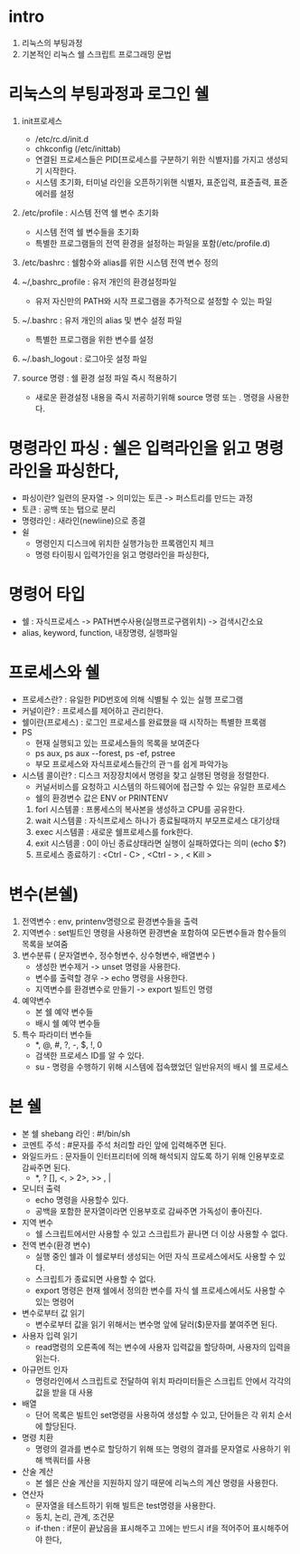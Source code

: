 # intro

1. 리눅스의 부팅과정
2. 기본적인 리눅스 쉘 스크립트 프로그래밍 문법

# 리눅스의 부팅과정과 로그인 쉘

1. init프로세스 

    - /etc/rc.d/init.d
    - chkconfig (/etc/inittab)
    - 연결된 프로세스들은 PID[프로세스를 구분하기 위한 식별자]를 가지고 생성되기 시작한다.
    - 시스템 초기화, 터미널 라인을 오픈하기위핸 식별자, 표준입력, 표쥰출력, 표쥰 에러를 설정

2. /etc/profile : 시스템 전역 쉘 변수 초기화

    - 시스템 전역 쉘 변수들을 초기화
    - 특별한 프로그램들의 전역 환경을 설정하는 파일을 포함(/etc/profile.d)

3. /etc/bashrc : 쉘함수와 alias를 위한 시스템 전역 변수 정의
4. ~/,bashrc_profile : 유저 개인의 환경설정파일

    - 유저 자신만의 PATH와 시작 프로그램을 추가적으로 설정할 수 있는 파일

5. ~/.bashrc : 유저 개인의 alias 및 변수 설정 파일

    - 특별한 프로그램을 위한 변수를 설정

6. ~/.bash_logout : 로그아웃 설정 파일
7. source 명령 : 쉘 환경 설정 파일 즉시 적용하기

    - 새로운 환경설정 내용을 즉시 저굥하기위해 source 명령 또는 . 명령을 사용한다.

# 명령라인 파싱 : 쉘은 입력라인을 읽고 명령라인을 파싱한다,

- 파싱이란? 일련의 문자열 -> 의미있는 토큰 -> 퍼스트리를 만드는 과정
- 토큰 : 공백 또는 탭으로 분리
- 명령라인 : 새라인(newline)으로 종결
- 쉴 
    - 명령인지 디스크에 위치한 실행가능한 프록램인지 체크
    - 명령 타이핑시 입력가인을 읽고 명령라인을 파싱한다,

# 명령어 타입

- 쉘 : 자식프로세스 -> PATH변수사용(실행프로구램위치) -> 검색시간소요
- alias, keyword, function, 내장명령, 실행파일

# 프로세스와 쉘

- 프로세스란? : 유일한 PID번호에 의해 식별될 수 있는 실행 프로그램
- 커널이란? : 프로세스를 제어하고 관리한다.
- 쉘이란(프로세스) : 로그인 프로세스를 완료했을 때 시작하는 특별한 프록램
- PS 
    - 현재 실행되고 있는 프로세스들의 목록을 보여준다
    - ps aux, ps aux --forest, ps -ef, pstree
    - 부모 프로세스와 자식프로세스들간의 관ㄱ를 쉽게 파악가능
- 시스템 콜이란? : 디스크 저장장치에서 명령을 찾고 실행된 명령을 정렬한다.
    - 커널서비스를 요청하고 시스템의 하드웨어에 접근할 수 있는 유일한 프로세스
    - 쉘의 환경변수 값은 ENV or PRINTENV
    1. forl 시스템콜 : 프롱세스의 복사본을 생성하고 CPU를 공유한다.
    2. wait 시스템콜 : 자식프로세스 하나가 종료될때까지 부모프로세스 대기상태
    3. exec 시스템콜 : 새로운 쉘프로세스를 fork한다.
    4. exit 시스템콜 : 0이 아닌 종료상태라면 실행이 실패하였다는 의미 (echo $?)
    5. 프로세스 종료하기 : <Ctrl - C> , <Ctrl - \> , < Kill >

# 변수(본쉘)

1. 전역변수 : env, printenv명령으로 환경변수들을 출력
2. 지역변수 : set빌트인 명령을 사용하면 환경변술 포함하여 모든변수들과 함수들의 목록을 보여줌
3. 변수분류 ( 문자열변수, 정수형변수, 상수형변수, 배열변수 )
    - 생성한 변수제거 -> unset 명령을 사용한다.
    - 변수를 출력할 경우 -> echo 명령을 사용한다.
    - 지역변수를 환경변수로 만들기 -> export 빌트인 명령
4. 예약변수 
    - 본 쉘 예약 변수들
    - 배시 쉘 예약 변수들
5. 특수 파라미터 변수들
    - *, @, #, ?, -, $, !, 0
    - 검색한 프로세스 ID를 알 수 있다.
    -  su - 명령을 수행하기 위해 시스템에 접속했었던 일반유저의 배시 쉘 프로세스

# 본 쉘

- 본 쉘 shebang 라인 : #!/bin/sh
- 코멘트 주석 : #문자를 주석 처리할 라인 앞에 입력해주면 된다.
- 와일드카드 : 문자들이 인터프리터에 의해 해석되지 않도록 하기 위해 인용부호로 감싸주면 된다.
    - *, ? [], <, > 2>, >> , |
- 모니터 출력
    - echo 명령을 사용할수 있다.
    -  공백을 포함한 문자열이라면 인용부호로 감싸주면 가독성이 좋아진다.
- 지역 변수
    - 쉘 스크립트에서만 사용할 수 있고 스크립트가 끝나면 더 이상 사용할 수 없다.
- 전역 변수(환경 변수)
    - 실행 중인 쉘과 이 쉘로부터 생성되는 어떤 자식 프로세스에서도 사용할 수 있다.
    - 스크립트가 종료되면 사용할 수 없다.
    - export 명령은 현재 쉘에서 정의한 변수를 자식 쉘 프로세스에서도 사용할 수 있는 명령어
- 변수로부터 값 읽기
    - 변수로부터 값을 읽기 위해서는 변수명 앞에 달러($)문자를 붙여주면 된다.
- 사용자 입력 읽기
    - read명령의 오른족에 적는 변수에 사용자 입력값을 할당하며, 사용자의 입력을 읽는다.
- 아규먼트 인자
    - 명령라인에서 스크립트로 전달하여 위치 파라미터들은 스크립트 안에서 각각의 값을 받을 대 사용
- 배열
    - 단어 목록은 빌트인 set명령을 사용하여 생성할 수 있고, 단어들은 각 위치 순서에 할당된다.
- 명령 치환
    - 명령의 결과를 변수로 할당하기 위해 또는 명령의 결과를 문자열로 사용하기 위해 백쿼터를 사용
- 산술 계산
    - 본 쉘은 산술 계산을 지원하지 않기 때문에 리눅스의 계산 명령을 사용한다.
- 연산자
    - 문자열을 테스트하기 위해 빌트은 test명령을 사용한다.
    - 동치, 논리, 관계, 
조건문
    - if-then :  if문이 끝났음을 표시해주고 끄에는 반드시 if을 적어주어 표시해주어야 한다,
